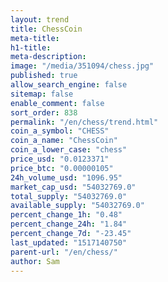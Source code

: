 ```yaml
---
layout: trend
title: ChessCoin
meta-title: 
h1-title: 
meta-description: 
image: "/media/351094/chess.jpg"
published: true
allow_search_engine: false
sitemap: false
enable_comment: false
sort_order: 838
permalink: "/en/chess/trend.html"
coin_a_symbol: "CHESS"
coin_a_name: "ChessCoin"
coin_a_lower_case: "chess"
price_usd: "0.0123371"
price_btc: "0.00000105"
24h_volume_usd: "1096.95"
market_cap_usd: "54032769.0"
total_supply: "54032769.0"
available_supply: "54032769.0"
percent_change_1h: "0.48"
percent_change_24h: "1.84"
percent_change_7d: "-23.45"
last_updated: "1517140750"
parent-url: "/en/chess/"
author: Sam
---
```


